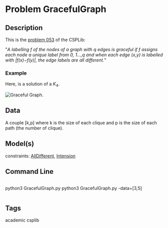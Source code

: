 # Problem GracefulGraph
## Description
This is the [problem 053](https://www.csplib.org/Problems/prob053/) of the CSPLib:

"*A labelling f of the nodes of a graph with q edges is graceful if f assigns each node a unique label from 0, 1...,q
and when each edge (x,y) is labelled with |f(x)−f(y)|, the edge labels are all different.*"


### Example
Here, is a solution of a $K_4$.

![Graceful Graph](/assets/figures/gracefulgraph.png).



## Data
A couple [k,p] where k is the size of each clique and p is the size of each path (the number of clique).

## Model(s)
  constraints: [AllDifferent](http://pycsp.org/documentation/constraints/AllDifferent), [Intension](http://pycsp.org/documentation/constraints/Intension)

## Command Line


```shell
```
  python3 GracefulGraph.py
  python3 GracefulGraph.py -data=[3,5]
```
 ```
## Tags
 academic csplib
